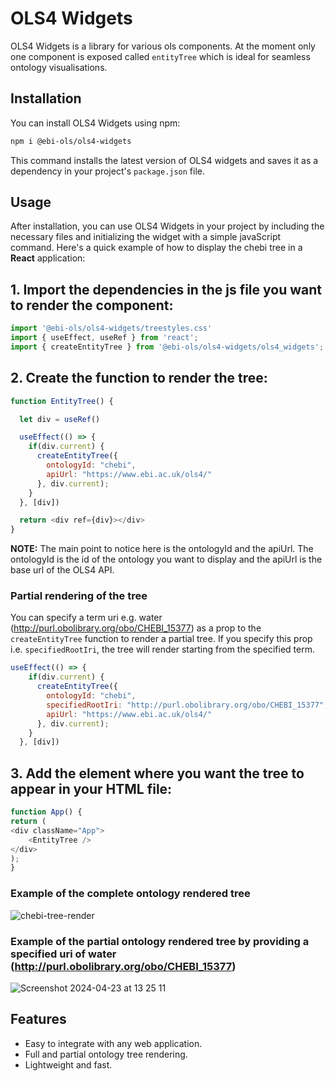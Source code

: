 # OLS4 Widgets

OLS4 Widgets is a library for various ols components. At the moment only one component
is exposed called `entityTree` which is ideal for seamless ontology visualisations.

## Installation

You can install OLS4 Widgets using npm:

```bash
npm i @ebi-ols/ols4-widgets
```

This command installs the latest version of OLS4 widgets and saves it as a dependency in your project's `package.json` file.

## Usage

After installation, you can use OLS4 Widgets in your project by including the necessary files and 
initializing the widget with a simple javaScript command. Here's a quick example of 
how to display the chebi tree in a **React** application:

## 1. Import the dependencies in the js file you want to render the component:

```javascript
import '@ebi-ols/ols4-widgets/treestyles.css'
import { useEffect, useRef } from 'react';
import { createEntityTree } from '@ebi-ols/ols4-widgets/ols4_widgets';
```

## 2. Create the function to render the tree:

```javascript
function EntityTree() {

  let div = useRef()

  useEffect(() => {
    if(div.current) {
      createEntityTree({
        ontologyId: "chebi",
        apiUrl: "https://www.ebi.ac.uk/ols4/"
      }, div.current);
    }
  }, [div])

  return <div ref={div}></div>
}

```
**NOTE:** The main point to notice here is the ontologyId and the apiUrl. The ontologyId is the id of the ontology you want to display and the apiUrl is the base url of the OLS4 API.

### Partial rendering of the tree

You can specify a term uri e.g. water (http://purl.obolibrary.org/obo/CHEBI_15377) as a prop to the `createEntityTree` function to render a partial tree. If you specify this prop i.e. `specifiedRootIri`,
the tree will render starting from the specified term.

```javascript
useEffect(() => {
    if(div.current) {
      createEntityTree({
        ontologyId: "chebi",
        specifiedRootIri: "http://purl.obolibrary.org/obo/CHEBI_15377",
        apiUrl: "https://www.ebi.ac.uk/ols4/"
      }, div.current);
    }
  }, [div])
```

## 3. Add the element where you want the tree to appear in your HTML file:

```javascript
function App() {
return (
<div className="App">
    <EntityTree />
</div>
);
}
```
### Example of the complete ontology rendered tree

![chebi-tree-render](https://github.com/EBISPOT/ols4/assets/13108541/b9e14c70-6be0-4007-8311-91605087d5ad)

### Example of the partial ontology rendered tree by providing a specified uri of water (http://purl.obolibrary.org/obo/CHEBI_15377)

![Screenshot 2024-04-23 at 13 25 11](https://github.com/EBISPOT/ols4/assets/13108541/78a09a8b-8b25-49ff-8b2e-7469c811eaee)


## Features

- Easy to integrate with any web application.
- Full and partial ontology tree rendering.
- Lightweight and fast.